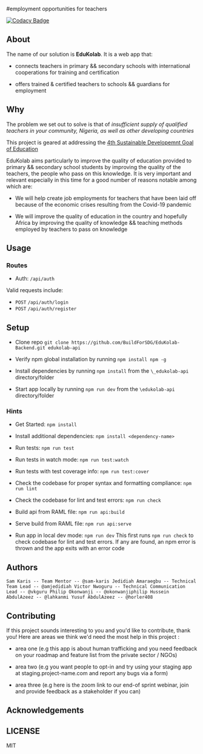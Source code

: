 #employment opportunities for teachers

[![Codacy Badge](https://app.codacy.com/project/badge/Grade/4a65b908fd6347b0b00554db3e1b760f)](https://www.codacy.com/gh/BuildForSDG/EduKolab-Backend?utm_source=github.com&utm_medium=referral&utm_content=BuildForSDG/EduKolab-Backend&utm_campaign=Badge_Grade)

## About

The name of our solution is **EduKolab**.
It is a web app that:

-   connects teachers in primary && secondary schools with
  international cooperations for training and certification

-   offers trained & certified teachers to schools && guardians for employment

## Why

The problem we set out to solve is that of
*insufficient supply of qualified teachers in your community, Nigeria,*
*as well as other developing countries*

This project is geared at addressing the [4th Sustainable Developemnt Goal of Education](https://sustainabledevelopment.un.org/sdg4)

EduKolab aims particularly to improve the quality of education provided
to primary && secondary school students by improving the quality of the
teachers, the people who pass on this knowledge.
It is very important and relevant especially in this time for a
good number of reasons notable among which are:

-   We will help create job employments for teachers that have been laid off
  because of the economic crises resulting from the Covid-19 pandemic

-   We will improve the quality of education in the country and hopefully Africa
  by improving the quality of knowledge && teaching methods employed by teachers
  to pass on knowledge

## Usage

### Routes

-   Auth: `/api/auth`

Valid requests include:

- `POST` `/api/auth/login`
- `POST` `/api/auth/register`

## Setup

-   Clone repo `git clone https://github.com/BuildForSDG/EduKolab-Backend.git edukolab-api`

-   Verify npm global installation by running `npm install npm -g`

-   Install dependencies by running `npm install` from
the `\_edukolab-api` directory/folder

-   Start app locally by running `npm run dev` from
the `\edukolab-api` directory/folder

### Hints

-   Get Started: `npm install`

-   Install additional dependencies: `npm install <dependency-name>`

-   Run tests: `npm run test`

-   Run tests in watch mode: `npm run test:watch`

-   Run tests with test coverage info: `npm run test:cover`

-   Check the codebase for proper syntax and formatting compliance: `npm run lint`

-   Check the codebase for lint and test errors: `npm run check`

-   Build api from RAML file: `npm run api:build`

-   Serve build from RAML file: `npm run api:serve`

-   Run app in local dev mode: `npm run dev`
This first runs `npm run check` to check codebase for lint and test errors.
If any are found, an npm error is thrown and the app exits with an error code

## Authors

``
    Sam Karis -- Team Mentor -- @sam-karis
    Jedidiah Amaraegbu -- Technical Team Lead -- @amjedidiah
    Victor Nwoguru -- Technical Communication Lead -- @vkguru
    Philip Okonwanji -- @okonwanjiphilip
    Hussein AbdulAzeez -- @lahkanmi
    Yusuf AbdulAzeez -- @horler408
``

## Contributing

If this project sounds interesting to you and you'd like to contribute,
thank you!
Here are areas we think we'd need the
most help in this project :

-   area one (e.g this app is about human trafficking and you
need feedback on your roadmap and feature list from the private sector / NGOs)

-   area two (e.g you want people to opt-in and try using your
staging app at staging.project-name.com and report any bugs via a form)

-   area three (e.g here is the zoom link to our end-of sprint webinar,
join and provide feedback as a stakeholder if you can)

## Acknowledgements

## LICENSE

MIT
